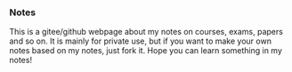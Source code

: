 ### Notes

This is a gitee/github webpage about my notes on courses, exams, papers and so on. It is mainly for private use, but if you want to make your own notes based on my notes, just fork it. Hope you can learn something in my notes!